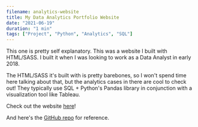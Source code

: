 ```yaml
---
filename: analytics-website
title: My Data Analytics Portfolio Website
date: "2021-06-19"
duration: "1 min"
tags: ["Project", "Python", "Analytics", "SQL"]
---
```


This one is pretty self explanatory. This was a website I built with HTML/SASS. I built it when I was looking to work as a Data Analyst in early 2018.

The HTML/SASS it's built with is pretty barebones, so I won't spend time here talking about that, but the analytics cases in there are cool to check out! They typically use SQL + Python's Pandas library in conjunction with a visualization tool like Tableau.

Check out the website [here](https://www.matthewbellanalytics.com)!

And here's the [GitHub repo](https://github.com/bellmatthewf/bellmatthewf.github.io) for reference.